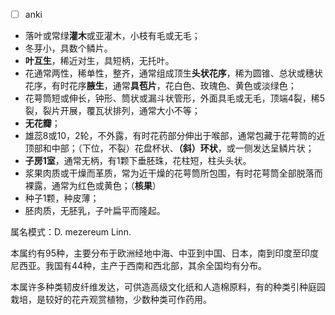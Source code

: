 * [ ] anki
* 落叶或常绿**灌木**或亚灌木，小枝有毛或无毛；
* 冬芽小，具数个鳞片。
* **叶互生**，稀近对生，具短柄，无托叶。
* 花通常两性，稀单性，整齐，通常组成顶生**头状花序**，稀为圆锥、总状或穗状花序，有时花序**腋生**，通常**具苞片**，花白色、玫瑰色、黄色或淡绿色；
* 花萼筒短或伸长，钟形、筒状或漏斗状管形，外面具毛或无毛，顶端4裂，稀5裂，裂片开展，覆瓦状排列，通常大小不等；
* **无花瓣**；
* 雄蕊8或10，2轮，不外露，有时花药部分伸出于喉部，通常包藏于花萼筒的近顶部和中部；（下位，不裂）花盘杯状、**（斜）环状**，或一侧发达呈鳞片状；
* **子房1室**，通常无柄，有1颗下垂胚珠，花柱短，柱头头状。
* 浆果肉质或干燥而革质，常为近干燥的花萼筒所包围，有时花萼筒全部脱落而裸露，通常为红色或黄色；（**核果**）
* 种子1颗，种皮薄；
* 胚肉质，无胚乳，子叶扁平而隆起。

属名模式：D. mezereum Linn.

本属约有95种，主要分布于欧洲经地中海、中亚到中国、日本，南到印度至印度尼西亚。我国有44种，主产于西南和西北部，其余全国均有分布。

本属许多种类韧皮纤维发达，可供造高级文化纸和人造棉原料，有的种类引种庭园栽培，是较好的花卉观赏植物，少数种类可作药用。